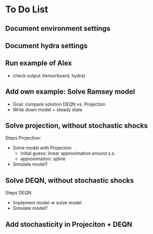 # To Do List

## Document environment settings

## Document hydra settings

## Run example of Alex
- check output (tensorboard, hydra)

## Add own example: Solve Ramsey model
- Goal: compare solution DEQN vs. Projection
- Write down model + steady state

## Solve projection, without stochastic shocks
Steps Projection:
- Solve model with Projection
    - initial guess: linear approximation around s.s.
    - approximation: spline
- Simulate model?

## Solve DEQN, without stochastic shocks
Steps DEQN
- Implement model => solve model
- Simulate model?

## Add stochasticity in Projeciton + DEQN